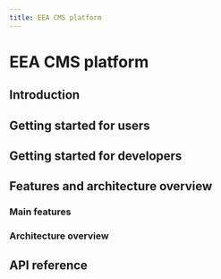 ```yaml
---
title: EEA CMS platform
---
```


# EEA CMS platform

## Introduction

## Getting started for users

## Getting started for developers

## Features and architecture overview

### Main features

### Architecture overview

## API reference

